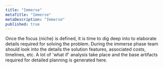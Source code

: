 ```yaml
---
title: "Immerse"
metaTitle: "Immerse"
metaDescription: "Immerse"
published: true
---
```


Once the focus (niche) is defined, it is time to dig deep into to elaborate details required for solving the problem. During the immerse phase team should look into the details the solution features, associated costs, timelines, etc. A lot of 'what if' analysis take place and the base artifacts required for detailed planning is generated here.